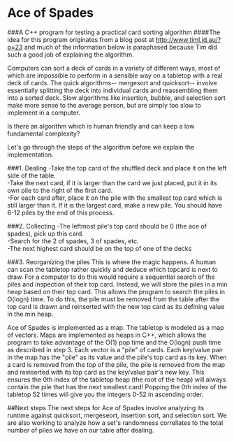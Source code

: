 # Ace of Spades
###A C++ program for testing a practical card sorting algorithm
####The idea for this program originates from a blog post at http://www.timl.id.au/?p=23 and much of the information below is paraphased because Tim did such a good job of explaining the algorithm.

Computers can sort a deck of cards in a variety of different ways, most of which are impossible to perform in a sensible way on a tabletop with a real deck of cards. The quick algorithms-- mergesort and quicksort-- involve essentially splitting the deck into individual cards and reassembling them into a sorted deck. Slow algorithms like insertion, bubble, and selection sort make more sense to the average person, but are simply too slow to implement in a computer. 

Is there an algorithm which is human friendly and can keep a low fundamental complexity?

Let's go through the steps of the algorithm before we explain the implementation.

###1. Dealing
-Take the top card of the shuffled deck and place it on the left side of the table.  
-Take the next card, if it is larger than the card we just placed, put it in its own pile to the right of the first card.              
-For each card after, place it on the pile with the smallest top card which is still larger than it. If it is the largest card, make a new pile. You should have 6-12 piles by the end of this process.

###2. Collecting
-The leftmost pile's top card should be 0 (the ace of spades), pick up this card.         
-Search for the 2 of spades, 3 of spades, etc.                                      
-The next highest card should be on the top of one of the decks

###3. Reorganizing the piles
This is where the magic happens. A human can scan the tabletop rather quickly and deduce which topcard is next to draw. For a computer to do this would require a sequential search of the piles and inspection of their top card. Instead, we will store the piles in a min heap based on their top card. This allows the program to search the piles in O(logn) time. To do this, the pile must be removed from the table after the top card is drawn and reinserted with the new top card as its defining value in the min heap.

Ace of Spades is implemented as a map.
The tabletop is modeled as a map of vectors. Maps are implemented as heaps in C++, which allows the program to take advantage of the O(1) pop time and the O(logn) push time as described in step 3. Each vector is a "pile" of cards. Each key/value pair in the map has the "pile" as its value and the pile's top card as its key. When a card is removed from the top of the pile, the pile is removed from the map and reinserted with its top card as the key/value pair's new key.
This ensures the 0th index of the tabletop heap (the root of the heap) will always contain the pile that has the next smallest card! Popping the 0th index of the tabletop 52 times will give you the integers 0-52 in ascending order.

##Next steps
The next steps for Ace of Spades involve analyzing its runtime against quicksort, mergeseort, insertion sort, and selection sort.
We are also working to analyze how a set's randomness correllates to the total number of piles we have on our table after dealing.
